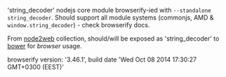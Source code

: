 'string_decoder' nodejs core module browserify-ied with `--standalone string_decoder`. Should support all module systems (commonjs, AMD & `window.string_decoder`) - check browserify docs.

From [node2web](http://github.com/anodynos/node2web) collection,
should/will be exposed as 'string_decoder' to [bower](http://bower.io) for *browser* usage.

browserify version: '3.46.1', build date 'Wed Oct 08 2014 17:30:27 GMT+0300 (EEST)'
